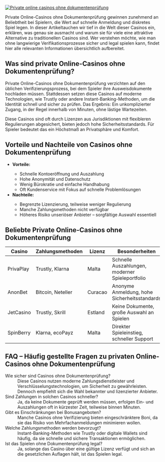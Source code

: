 [![Private online casinos ohne dokumentenprüfung](https://123-caf.pages.dev/gitsignup.png)](https://vrmoo.ru/Bt82HjjY)

<p>Private Online-Casinos ohne Dokumentenprüfung gewinnen zunehmend an Beliebtheit bei Spielern, die Wert auf schnelle Anmeldung und diskretes Spiel legen. In dieser Artikeltauchen wir tief in die Welt dieser Casinos ein, erklären, was genau sie ausmacht und warum sie für viele eine attraktive Alternative zu traditionellen Casinos sind. Wer verstehen möchte, wie man ohne langwierige Verifikationsprozesse sicher und legal spielen kann, findet hier alle relevanten Informationen übersichtlich aufbereitet.</p>  <h2>Was sind private Online-Casinos ohne Dokumentenprüfung?</h2> <p>Private Online-Casinos ohne Dokumentenprüfung verzichten auf den üblichen Verifizierungsprozess, bei dem Spieler ihre Ausweisdokumente hochladen müssen. Stattdessen setzen diese Casinos auf moderne Technologien, wie Trustly oder andere Instant-Banking-Methoden, um die Identität schnell und sicher zu prüfen. Das Ergebnis: Ein unkomplizierter Zugang, in der Regel innerhalb von Minuten, ohne lästige Wartezeiten.</p> <p>Diese Casinos sind oft durch Lizenzen aus Jurisdiktionen mit flexibleren Regulierungen abgesichert, bieten jedoch hohe Sicherheitsstandards. Für Spieler bedeutet das ein Höchstmaß an Privatsphäre und Komfort.</p>  <h2>Vorteile und Nachteile von Casinos ohne Dokumentenprüfung</h2> <ul> <li><strong>Vorteile:</strong></li> <ul> <li>Schnelle Kontoeröffnung und Auszahlung</li> <li>Hohe Anonymität und Datenschutz</li> <li>Wenig Bürokratie und einfache Handhabung</li> <li>Oft Kundenservice mit Fokus auf schnelle Problemlösungen</li> </ul> <li><strong>Nachteile:</strong></li> <ul> <li>Begrenzte Lizenzierung, teilweise weniger Regulierung</li> <li>Manche Zahlungsmethoden nicht verfügbar</li> <li>Höheres Risiko unseriöser Anbieter – sorgfältige Auswahl essentiell</li> </ul> </ul>  <h2>Beliebte Private Online-Casinos ohne Dokumentenprüfung</h2> <table> <thead> <tr> <th>Casino</th> <th>Zahlungsmethoden</th> <th>Lizenz</th> <th>Besonderheiten</th> </tr> </thead> <tbody> <tr> <td>PrivaPlay</td> <td>Trustly, Klarna</td> <td>Malta</td> <td>Schnelle Auszahlungen, moderner Spieleportfolio</td> </tr> <tr> <td>AnonBet</td> <td>Bitcoin, Neteller</td> <td>Curacao</td> <td>Anonyme Anmeldung, hohe Sicherheitsstandards</td> </tr> <tr> <td>JetCasino</td> <td>Trustly, Skrill</td> <td>Estland</td> <td>Keine Dokumente, große Auswahl an Spielen</td> </tr> <tr> <td>SpinBerry</td> <td>Klarna, ecoPayz</td> <td>Malta</td> <td>Direkter Spieleinstieg, schneller Support</td> </tr> </tbody> </table>  <h2>FAQ – Häufig gestellte Fragen zu privaten Online-Casinos ohne Dokumentenprüfung</h2> <dl> <dt>Wie sicher sind Casinos ohne Dokumentenprüfung?</dt> <dd>Diese Casinos nutzen moderne Zahlungsdienstleister und Verschlüsselungstechnologien, um Sicherheit zu gewährleisten. Dennoch empfiehlt sich die Wahl bekannter und lizenzierter Anbieter.</dd>  <dt>Sind Zahlungen in solchen Casinos schneller?</dt> <dd>Ja, da keine Dokumente geprüft werden müssen, erfolgen Ein- und Auszahlungen oft in kürzester Zeit, teilweise binnen Minuten.</dd>  <dt>Gibt es Einschränkungen bei Bonusangeboten?</dt> <dd>Manche Casinos ohne Verifizierung bieten eingeschränktere Boni, da sie das Risiko von Mehrfachanmeldungen minimieren wollen.</dd>  <dt>Welche Zahlungsmethoden werden bevorzugt?</dt> <dd>Instant-Banking-Methoden wie Trustly oder digitale Wallets sind häufig, da sie schnelle und sichere Transaktionen ermöglichen.</dd>  <dt>Ist das Spielen ohne Dokumentenprüfung legal?</dt> <dd>Ja, solange das Casino über eine gültige Lizenz verfügt und sich an die gesetzlichen Auflagen hält, ist das Spielen legal.</dd> </dl>